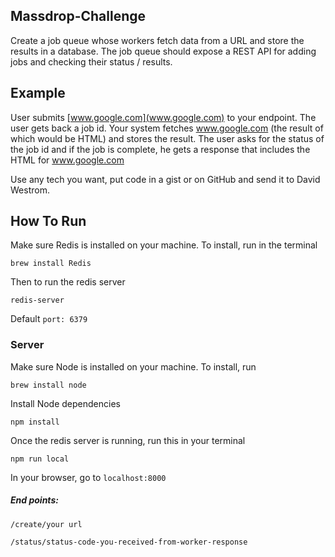 ## Massdrop-Challenge

Create a job queue whose workers fetch data from a URL and store the results in a database.  The job queue should expose a REST API for adding jobs and checking their status / results.


## Example

User submits [www.google.com](www.google.com) to your endpoint.  The user gets back a job id. Your system fetches www.google.com (the result of which would be HTML) and stores the result.  The user asks for the status of the job id and if the job is complete, he gets a response that includes the HTML for www.google.com

Use any tech you want, put code in a gist or on GitHub and send it to David Westrom.

## How To Run


Make sure Redis is installed on your machine. To install, run in the terminal

`brew install Redis`

Then to run the redis server

`redis-server`

Default `port: 6379`

### Server

Make sure Node is installed on your machine. To install, run

`brew install node`

Install Node dependencies

`npm install`

Once the redis server is running, run this in your terminal

`npm run local`

In your browser, go to `localhost:8000`

##### End points:
`/create/your url`

`/status/status-code-you-received-from-worker-response`
